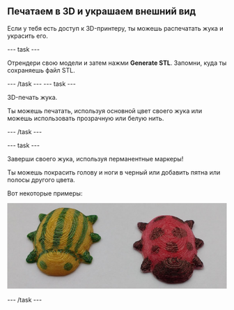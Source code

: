 ## Печатаем в 3D и украшаем внешний вид

Если у тебя есть доступ к 3D-принтеру, ты можешь распечатать жука и украсить его.

--- task ---

Отрендери свою модели и затем нажми **Generate STL**. Запомни, куда ты сохраняешь файл STL.

--- /task --- --- task ---

3D-печать жука.

Ты можешь печатать, используя основной цвет своего жука или можешь использовать прозрачную или белую нить.

--- /task ---

--- task ---

Заверши своего жука, используя перманентные маркеры!

Ты можешь покрасить голову и ноги в черный или добавить пятна или полосы другого цвета.

Вот некоторые примеры:

![снимок экрана](images/bug-decorated.png)

--- /task ---

 




  
